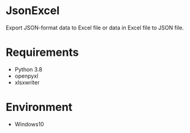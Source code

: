 # JsonExcel

Export JSON-format data to Excel file or data in Excel file to JSON file.


# Requirements

* Python 3.8
* openpyxl
* xlsxwriter


# Environment

* Windows10


